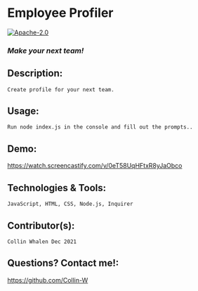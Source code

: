 # Employee Profiler

  [![Apache-2.0](https://img.shields.io/badge/Apache-License-blue.svg)](https://opensource.org/licenses/Apache-2.0)
  
  
  ### *Make your next team!*
  

  ## Description: 
    Create profile for your next team.

  ## Usage:
    Run node index.js in the console and fill out the prompts.. 

  ## Demo:
   https://watch.screencastify.com/v/0eT58UqHFtxR8yJaObco

  ## Technologies & Tools:
    JavaScript, HTML, CSS, Node.js, Inquirer
    
  ## Contributor(s):
    Collin Whalen Dec 2021 

  ## Questions? Contact me!:
  https://github.com/Collin-W

